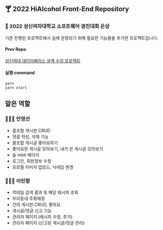 ## 🍸 2022 HiAlcohol Front-End Repository
### 🥈 2022 성신여자대학교 소프트웨어 경진대회 은상

기존 진행된 프로젝트에서 실제 운영되기 위해 필요한 기능들을 추가한 프로젝트입니다.

#### Prev Repo
[성신여대 데이터베이스 설계 수업 프로젝트](https://github.com/HiAlcohol/HiAlcohol_server)

#### 실행 command
```
yarn
yarn start
```

## 맡은 역할

### 👩🏻‍💻 안영선

- 꿀조합 게시판 CRUD
- 댓글 작성, 삭제 기능
- 꿀조합 게시글 좋아요하기
- 좋아요한 게시글 모아보기, 내가 쓴 게시글 모아보기
- 술 mbti 페이지
- 로그인, 회원정보 수정
- 프로필 이미지 업로드, 닉네임 변경

### 👩🏻‍💻 이민형
- 칵테일 검색 결과 및 해당 레시피 조회 
- 우리동네 주류매장
- 건의 게시판 CRUD, 좋아요
- 게시글/댓글 신고 기능
- 관리자 페이지 (레시피 수정, 추가)
- 관리자 페이지 (신고된 게시글/댓글 관리)
